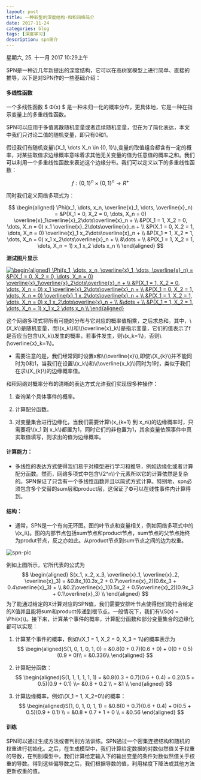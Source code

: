 ```yaml
---
layout: post
title: 一种新型的深度结构-和积网络简介
date: 2017-11-24
categories: blog
tags: [深度学习]
description: spn简介
---
```


星期六, 25. 十一月 2017 10:29上午 

SPN是一种近几年新提出的深度结构，它可以在高树宽模型上进行简单、直接的推导，以下是对SPN作的一些基础介绍：

#### 多线性函数

一个多线性函数 $ Φ(x) $ 是一种未归一化的概率分布，更具体地，它是一种在指示变量上的多重线性函数。

SPN可以应用于多值离散随机变量或者连续随机变量，但在为了简化表达，本文中我们只讨论二值的随机变量，即只有0和1。

假设我们有随机变量\\(X_1, \dots X_n \in \{0, 1\}\\),变量的取值组合都含有一定的概率，对某些取值求边缘概率意味着求其他无关变量的值为任意值的概率之和。我们可以利用一个多重线性函数来表述这个边缘分布。我们可以定义以下的多重线性函数：

$$ f : \{0, 1\}^n \times \{0, 1\}^n \rightarrow R^+ $$

同时我们定义网络多项式为：

$$ \begin{aligned} \Phi(x_1, \dots, x_n, \overline{x}_1, \dots, \overline{x}_n) =  &P(X_1 = 0, X_2 = 0, \dots, X_n = 0) \overline{x}_1\overline{x}_2\dots\overline{x}_n + \\ &P(X_1 = 1, X_2 = 0, \dots, X_n = 0) x_1 \overline{x}_2\dots\overline{x}_n + \\ &P(X_1 = 0, X_2 = 1, \dots, X_n = 0) \overline{x}_1 x_2\dots\overline{x}_n + \\ &P(X_1 = 1, X_2 = 1, \dots, X_n = 0) x_1 x_2\dots\overline{x}_n + \\ &\dots + \\ &P(X_1 = 1, X_2 = 1, \dots, X_n = 1) x_1 x_2 \dots x_n \\ \end{aligned} $$

**测试图片显示**

<a href="http://www.codecogs.com/eqnedit.php?latex=\begin{aligned}&space;\Phi(x_1,&space;\dots,&space;x_n,&space;\overline{x}_1,&space;\dots,&space;\overline{x}_n)&space;=&space;&P(X_1&space;=&space;0,&space;X_2&space;=&space;0,&space;\dots,&space;X_n&space;=&space;0)&space;\overline{x}_1\overline{x}_2\dots\overline{x}_n&space;&plus;&space;\\&space;&P(X_1&space;=&space;1,&space;X_2&space;=&space;0,&space;\dots,&space;X_n&space;=&space;0)&space;x_1&space;\overline{x}_2\dots\overline{x}_n&space;&plus;&space;\\&space;&P(X_1&space;=&space;0,&space;X_2&space;=&space;1,&space;\dots,&space;X_n&space;=&space;0)&space;\overline{x}_1&space;x_2\dots\overline{x}_n&space;&plus;&space;\\&space;&P(X_1&space;=&space;1,&space;X_2&space;=&space;1,&space;\dots,&space;X_n&space;=&space;0)&space;x_1&space;x_2\dots\overline{x}_n&space;&plus;&space;\\&space;&\dots&space;&plus;&space;\\&space;&P(X_1&space;=&space;1,&space;X_2&space;=&space;1,&space;\dots,&space;X_n&space;=&space;1)&space;x_1&space;x_2&space;\dots&space;x_n&space;\\&space;\end{aligned}" target="_blank"><img src="http://latex.codecogs.com/gif.latex?\begin{aligned}&space;\Phi(x_1,&space;\dots,&space;x_n,&space;\overline{x}_1,&space;\dots,&space;\overline{x}_n)&space;=&space;&P(X_1&space;=&space;0,&space;X_2&space;=&space;0,&space;\dots,&space;X_n&space;=&space;0)&space;\overline{x}_1\overline{x}_2\dots\overline{x}_n&space;&plus;&space;\\&space;&P(X_1&space;=&space;1,&space;X_2&space;=&space;0,&space;\dots,&space;X_n&space;=&space;0)&space;x_1&space;\overline{x}_2\dots\overline{x}_n&space;&plus;&space;\\&space;&P(X_1&space;=&space;0,&space;X_2&space;=&space;1,&space;\dots,&space;X_n&space;=&space;0)&space;\overline{x}_1&space;x_2\dots\overline{x}_n&space;&plus;&space;\\&space;&P(X_1&space;=&space;1,&space;X_2&space;=&space;1,&space;\dots,&space;X_n&space;=&space;0)&space;x_1&space;x_2\dots\overline{x}_n&space;&plus;&space;\\&space;&\dots&space;&plus;&space;\\&space;&P(X_1&space;=&space;1,&space;X_2&space;=&space;1,&space;\dots,&space;X_n&space;=&space;1)&space;x_1&space;x_2&space;\dots&space;x_n&space;\\&space;\end{aligned}" title="\begin{aligned} \Phi(x_1, \dots, x_n, \overline{x}_1, \dots, \overline{x}_n) = &P(X_1 = 0, X_2 = 0, \dots, X_n = 0) \overline{x}_1\overline{x}_2\dots\overline{x}_n + \\ &P(X_1 = 1, X_2 = 0, \dots, X_n = 0) x_1 \overline{x}_2\dots\overline{x}_n + \\ &P(X_1 = 0, X_2 = 1, \dots, X_n = 0) \overline{x}_1 x_2\dots\overline{x}_n + \\ &P(X_1 = 1, X_2 = 1, \dots, X_n = 0) x_1 x_2\dots\overline{x}_n + \\ &\dots + \\ &P(X_1 = 1, X_2 = 1, \dots, X_n = 1) x_1 x_2 \dots x_n \\ \end{aligned}" /></a>

这个网络多项式将所有可能的分布与它对应的概率值相乘，之后求总和。其中，\\(X_k\\)是随机变量，而\\(x_k\\)和\\(\overline{x}_k\\)是指示变量，它们的值表示了f是否应当包含\\(X_k\\)发生的概率，若事件发生，则\\(x_k=1\\)，否则\\(\overline{x}_k=1\\)。

- 需要注意的是，我们经常同时设置x和\\(\overline{x}\\),即使\\(X_{k}\\)并不能同时为0和1，当我们在设置\\(x_k\\)和\\(\overline{x_k}\\)同时为1时，类似于我们在求\\(X_{k}\\)的边缘概率值。

和积网络对概率分布的清晰的表达方式允许我们实现很多种操作：

1. 查询某个具体事件的概率。

2. 计算配分函数。

3. 对变量集合进行边缘化，当我们需要计算\\(x_{k+1} 到 x_n\\)的边缘概率时，只需要将\\(x_1 到 x_k\\)都置为1，同时它们的非也置为1，其余变量依照事件中真实取值填写，则求出的值为边缘概率。

#### 计算能力：

- 多线性的表达方式使得我们易于对模型进行学习和推导，例如边缘化或者计算配分函数。然而，网络多项式中包含\\(2^n\\)个元素所以它的计算依然是复杂的。SPN保证了只含有一个多线性函数并且以简式方式计算。特别地，spn必须包含多个交替的sum层和product层，这保证了Φ可以在线性事件内计算得到。

#### 结构：

- 通常，SPN是一个有向无环图。图的叶节点和变量相关，例如网络多项式中的\\(x_i\\)。图的内部节点包括sum节点和product节点，sum节点的父节点始终为produt节点，反之亦如此。从product节点到sum节点之间的边为权重。

![spn-pic](/home/willis_hu/图片/spn-pic.png  "spn-pic")

例如上图所示，它所代表的公式为
$$ \begin{aligned} S(x_1, x_2, x_3, \overline{x}_1, \overline{x}_2, \overline{x}_3) = &0.8x_1(0.3x_2 + 0.7\overline{x}_2)(0.6x_3 + 0.4\overline{x}_3) + \\ &0.2\overline{x}_1(0.5x_2 + 0.5\overline{x}_2)(0.9x_3 + 0.1\overline{x}_3) \\ \end{aligned} $$
为了能通过给定的X计算对应的SPN值，我们需要安排叶节点使得他们能符合给定的X值并且能将sum和product传递到根节点。一般情况下，我们有\\(S(x) = \Phi(x)\\)。接下来，计算某个事件的概率，计算配分函数和部分变量集合的边缘化都可以实现：

1. 计算某个事件的概率，例如\\(X_1 = 1, X_2 = 0, X_3 = 1\\)的概率表示为$$ \begin{aligned}S(1, 0, 1, 0, 1, 0) = &0.8(0 + 0.7)(0.6 + 0) + 0(0 + 0.5)(0.9 + 0)\\ = &0.336\\ \end{aligned} $$

2. 计算配分函数：$$ \begin{aligned}S(1, 1, 1, 1, 1, 1) = &0.8(0.3 + 0.7)(0.6 + 0.4) + 0.2(0.5 + 0.5)(0.9 + 0.1) \\= &0.8 + 0.2 \\ = &1 \\ \end{aligned} $$ 

3. 计算边缘概率，例如\\(X_1 = 1, X_2=0\\)的概率：
$$ \begin{aligned}S(1, 0, 1, 0, 1, 1) = &0.8(0 + 0.7)(0.6 + 0.4) + 0(0.5 + 0.5)(0.9 + 0.1) \\ = &0.8 * 0.7 * 1 + 0 \\ = &0.56 \end{aligned} $$

#### 训练

SPN可以通过生成方法或者判别方法训练。SPN通过一个密集连接结构和随机的权重进行初始化。之后，在生成模型中，我们计算给定数据的对数似然值关于权重的导数，在判别模型中，我们计算给定输入下的输出变量的条件对数似然值关于权重的导数。得到这些偏导数之后，我们根据导数的值，利用梯度下降法或其他方法更新权重的值。
